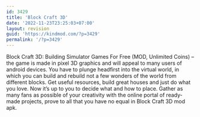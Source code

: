 ```yaml
---
id: 3429
title: 'Block Craft 3D'
date: '2022-11-23T23:25:03+07:00'
layout: revision
guid: 'https://kindmod.com/?p=3429'
permalink: '/?p=3429'
---
```


Block Craft 3D: Building Simulator Games For Free (MOD, Unlimited Coins) – the game is made in pixel 3D graphics and will appeal to many users of android devices. You have to plunge headfirst into the virtual world, in which you can build and rebuild not a few wonders of the world from different blocks. Get useful resources, build great houses and just do what you love. Now it’s up to you to decide what and how to place. Gather as many fans as possible of your creativity with the online portal of ready-made projects, prove to all that you have no equal in Block Craft 3D mod apk.